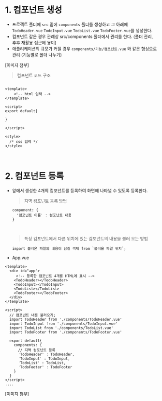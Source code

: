# 1. 컴포넌트 생성
- 프로젝트 폴더에 `src` 밑에 `components` 폴더를 생성하고 그 아래에 `TodoHeader.vue` `TodoInput.vue` `TodoList.vue` `TodoFooter.vue`를 생성한다.
- 컴포넌트 같은 경우 관례상 src/components 폴더에서 관리를 한다. (폴더 관리, 추후 재활용 접근에 용이)
- 애플리케이션의 규모가 커질 경우 `components/기능/컴포넌트.vue` 와 같은 형싱으로 관리 (기능별로 폴더 나누기)

[이미지 첨부]

> 컴포넌트 코드 구조
```vue

<template>
    <!-- html 입력 -->
</template>

<script>
export default{
  
}

</script>

<style>
  /* css 입력 */
</style>

```
<br>

# 2. 컴포넌트 등록
- 앞에서 생성한 4개의 컴포넌트를 등록하여 화면에 나타낼 수 있도록 등록한다.

  > 지역 컴포넌트 등록 방법 
  ```vue
  component: {
    '컴포넌트 이름' : 컴포넌트 내용
  }
  ```
  <br>

  > 특정 컴포넌트에서 다른 위치에 있는 컴포넌트의 내용을 불러 오는 방법
  ```vue
  import 불러온 파일의 내용이 담길 객체 from `불러올 파일 위치`;
  ```
  
* App.vue

```vue
<template>
  <div id="app">
     <!-- 등록한 컴포넌트 4개를 HTML에 표시 -->
    <TodoHeader></TodoHeader>
    <TodoInput></TodoInput>
    <TodoList></TodoList>
    <TodoFooter></TodoFooter>
  </div>
</template>

<script>
  // 컴포넌트 내용 불러오기;
  import TodoHeader from './components/TodoHeader.vue'
  import TodoInput from './components/TodoInput.vue'
  import TodoList from './components/TodoList.vue'
  import TodoFooter from './components/TodoFooter.vue'

  export default{
    components: {
      // 지역 컴포넌트 등록
      'TodoHeader' : TodoHeader,
      'TodoInput' : TodoInput,
      'TodoList' : TodoList,
      'TodoFooter' : TodoFooter
    }
  }
</script>
....

```

[이미지 첨부]

